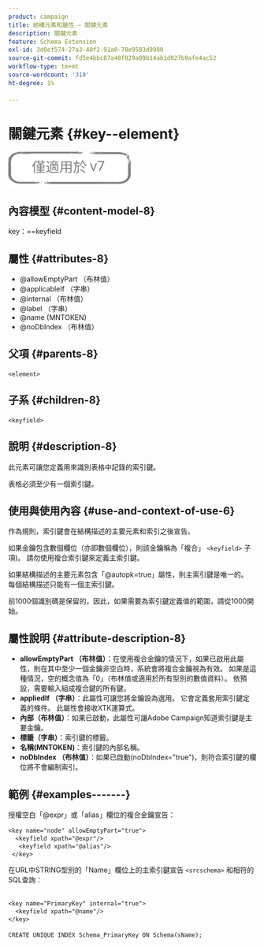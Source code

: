 ```yaml
---
product: campaign
title: 結構元素和屬性 — 關鍵元素
description: 關鍵元素
feature: Schema Extension
exl-id: 3d0ef574-27a3-40f2-91a0-70e9583d9980
source-git-commit: fd5e4bbc87a48f029a09b14ab1d927b9afe4ac52
workflow-type: tm+mt
source-wordcount: '319'
ht-degree: 1%

---
```


# 關鍵元素 {#key--element}

![](../../../assets/v7-only.svg)

## 內容模型 {#content-model-8}

key：==keyfield

## 屬性 {#attributes-8}

* @allowEmptyPart （布林值）
* @applicableIf （字串）
* @internal （布林值）
* @label （字串）
* @name (MNTOKEN)
* @noDbIndex （布林值）

## 父項 {#parents-8}

`<element>`

## 子系 {#children-8}

`<keyfield>`

## 說明 {#description-8}

此元素可讓您定義用來識別表格中記錄的索引鍵。

表格必須至少有一個索引鍵。

## 使用與使用內容 {#use-and-context-of-use-6}

作為規則，索引鍵會在結構描述的主要元素和索引之後宣告。

如果金鑰包含數個欄位（亦即數個欄位），則該金鑰稱為「複合」 `<keyfield>` 子項)。 請勿使用複合索引鍵來定義主索引鍵。

如果結構描述的主要元素包含「@autopk=true」屬性，則主索引鍵是唯一的。 每個結構描述只能有一個主索引鍵。

前1000個識別碼是保留的，因此，如果需要為索引鍵定義值的範圍，請從1000開始。

## 屬性說明 {#attribute-description-8}

* **allowEmptyPart （布林值）**：在使用複合金鑰的情況下，如果已啟用此屬性，則在其中至少一個金鑰非空白時，系統會將複合金鑰視為有效。 如果是這種情況，空的概念值為「0」（布林值或適用於所有型別的數值資料）。 依預設，需要輸入組成複合鍵的所有鍵。
* **appliedIf （字串）**：此屬性可讓您將金鑰設為選用。 它會定義套用索引鍵定義的條件。 此屬性會接收XTK運算式。
* **內部（布林值）**：如果已啟動，此屬性可讓Adobe Campaign知道索引鍵是主要金鑰。
* **標籤（字串）**：索引鍵的標籤。
* **名稱(MNTOKEN)**：索引鍵的內部名稱。
* **noDbIndex （布林值）**：如果已啟動(noDbIndex=&quot;true&quot;)，則符合索引鍵的欄位將不會編制索引。

## 範例 {#examples-------}

授權空白「@expr」或「alias」欄位的複合金鑰宣告：

```
<key name="node" allowEmptyPart="true">
  <keyfield xpath="@expr"/>
   <keyfield xpath="@alias"/>
 </key>
```

在URL中STRING型別的「Name」欄位上的主索引鍵宣告 `<srcschema>`  和相符的SQL查詢：

```
 
<key name="PrimaryKey" internal="true">  
  <keyfield xpath="@name"/>
</key>

CREATE UNIQUE INDEX Schema_PrimaryKey ON Schema(sName);
```

